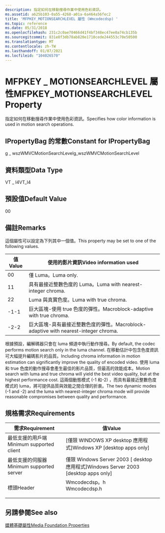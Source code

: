 ```yaml
---
description: 指定如何在移動搜尋作業中使用色彩資訊。
ms.assetid: a625b103-0a55-4268-a01a-6a464a56fec2
title: 'MFPKEY_MOTIONSEARCHLEVEL 屬性 (Wmcodecdsp) '
ms.topic: reference
ms.date: 05/31/2018
ms.openlocfilehash: 231c2c0ae70466d41f4bf348ec47ee0a74cb135b
ms.sourcegitcommit: 831e8f3db78ab820e1710cede244553c70e50500
ms.translationtype: MT
ms.contentlocale: zh-TW
ms.lasthandoff: 01/07/2021
ms.locfileid: "104026570"
---
```

# <a name="mfpkey_motionsearchlevel-property"></a><span data-ttu-id="222cb-103">MFPKEY \_ MOTIONSEARCHLEVEL 屬性</span><span class="sxs-lookup"><span data-stu-id="222cb-103">MFPKEY\_MOTIONSEARCHLEVEL Property</span></span>

<span data-ttu-id="222cb-104">指定如何在移動搜尋作業中使用色彩資訊。</span><span class="sxs-lookup"><span data-stu-id="222cb-104">Specifies how color information is used in motion search operations.</span></span>

## <a name="constant-for-ipropertybag"></a><span data-ttu-id="222cb-105">IPropertyBag 的常數</span><span class="sxs-lookup"><span data-stu-id="222cb-105">Constant for IPropertyBag</span></span>

<span data-ttu-id="222cb-106">g \_ wszWMVCMotionSearchLevel</span><span class="sxs-lookup"><span data-stu-id="222cb-106">g\_wszWMVCMotionSearchLevel</span></span>

## <a name="data-type"></a><span data-ttu-id="222cb-107">資料類型</span><span class="sxs-lookup"><span data-stu-id="222cb-107">Data Type</span></span>

<span data-ttu-id="222cb-108">VT \_ I4</span><span class="sxs-lookup"><span data-stu-id="222cb-108">VT\_I4</span></span>

## <a name="default-value"></a><span data-ttu-id="222cb-109">預設值</span><span class="sxs-lookup"><span data-stu-id="222cb-109">Default Value</span></span>

<span data-ttu-id="222cb-110">0</span><span class="sxs-lookup"><span data-stu-id="222cb-110">0</span></span>

## <a name="remarks"></a><span data-ttu-id="222cb-111">備註</span><span class="sxs-lookup"><span data-stu-id="222cb-111">Remarks</span></span>

<span data-ttu-id="222cb-112">這個屬性可以設定為下列其中一個值。</span><span class="sxs-lookup"><span data-stu-id="222cb-112">This property may be set to one of the following values.</span></span>



| <span data-ttu-id="222cb-113">值</span><span class="sxs-lookup"><span data-stu-id="222cb-113">Value</span></span> | <span data-ttu-id="222cb-114">使用的影片資訊</span><span class="sxs-lookup"><span data-stu-id="222cb-114">Video information used</span></span>                           |
|-------|--------------------------------------------------|
| <span data-ttu-id="222cb-115">0</span><span class="sxs-lookup"><span data-stu-id="222cb-115">0</span></span>     | <span data-ttu-id="222cb-116">僅 Luma。</span><span class="sxs-lookup"><span data-stu-id="222cb-116">Luma only.</span></span>                                       |
| <span data-ttu-id="222cb-117">1</span><span class="sxs-lookup"><span data-stu-id="222cb-117">1</span></span>     | <span data-ttu-id="222cb-118">具有最接近整數色度的 Luma。</span><span class="sxs-lookup"><span data-stu-id="222cb-118">Luma with nearest-integer chroma.</span></span>                |
| <span data-ttu-id="222cb-119">2</span><span class="sxs-lookup"><span data-stu-id="222cb-119">2</span></span>     | <span data-ttu-id="222cb-120">Luma 與真實色度。</span><span class="sxs-lookup"><span data-stu-id="222cb-120">Luma with true chroma.</span></span>                           |
| <span data-ttu-id="222cb-121">-1</span><span class="sxs-lookup"><span data-stu-id="222cb-121">-1</span></span>    | <span data-ttu-id="222cb-122">巨大區塊-使用 true 色度的彈性。</span><span class="sxs-lookup"><span data-stu-id="222cb-122">Macroblock-adaptive with true chroma.</span></span>            |
| <span data-ttu-id="222cb-123">-2</span><span class="sxs-lookup"><span data-stu-id="222cb-123">-2</span></span>    | <span data-ttu-id="222cb-124">巨大區塊-具有最接近整數色度的彈性。</span><span class="sxs-lookup"><span data-stu-id="222cb-124">Macroblock-adaptive with nearest-integer chroma.</span></span> |



 

<span data-ttu-id="222cb-125">根據預設，編解碼器只會在 luma 頻道中執行動作搜尋。</span><span class="sxs-lookup"><span data-stu-id="222cb-125">By default, the codec performs motion search only in the luma channel.</span></span> <span data-ttu-id="222cb-126">在移動估計中包含色度資訊可大幅提升編碼影片的品質。</span><span class="sxs-lookup"><span data-stu-id="222cb-126">Including chroma information in motion estimation can significantly improve the quality of encoded video.</span></span> <span data-ttu-id="222cb-127">使用 luma 和 true 色度的動作搜尋會產生最佳的影片品質，但最高的效能成本。</span><span class="sxs-lookup"><span data-stu-id="222cb-127">Motion search with luma and true chroma will yield the best video quality, but at the highest performance cost.</span></span> <span data-ttu-id="222cb-128">這兩個動態模式 (-1 和-2) ，而具有最接近整數色度模式的 luma，將可提供品質與效能之間合理的折衷。</span><span class="sxs-lookup"><span data-stu-id="222cb-128">The two dynamic modes (-1 and -2) and the luma with nearest-integer chroma mode will provide reasonable compromises between quality and performance.</span></span>

## <a name="requirements"></a><span data-ttu-id="222cb-129">規格需求</span><span class="sxs-lookup"><span data-stu-id="222cb-129">Requirements</span></span>



| <span data-ttu-id="222cb-130">需求</span><span class="sxs-lookup"><span data-stu-id="222cb-130">Requirement</span></span> | <span data-ttu-id="222cb-131">值</span><span class="sxs-lookup"><span data-stu-id="222cb-131">Value</span></span> |
|-------------------------------------|-----------------------------------------------------------------------------------------|
| <span data-ttu-id="222cb-132">最低支援的用戶端</span><span class="sxs-lookup"><span data-stu-id="222cb-132">Minimum supported client</span></span><br/> | <span data-ttu-id="222cb-133">\[僅限 WINDOWS XP desktop 應用程式\]</span><span class="sxs-lookup"><span data-stu-id="222cb-133">Windows XP \[desktop apps only\]</span></span><br/>                                             |
| <span data-ttu-id="222cb-134">最低支援的伺服器</span><span class="sxs-lookup"><span data-stu-id="222cb-134">Minimum supported server</span></span><br/> | <span data-ttu-id="222cb-135">僅限 Windows Server 2003 \[ desktop 應用程式\]</span><span class="sxs-lookup"><span data-stu-id="222cb-135">Windows Server 2003 \[desktop apps only\]</span></span><br/>                                    |
| <span data-ttu-id="222cb-136">標頭</span><span class="sxs-lookup"><span data-stu-id="222cb-136">Header</span></span><br/>                   | <dl> <span data-ttu-id="222cb-137"><dt>Wmcodecdsp。h</dt></span><span class="sxs-lookup"><span data-stu-id="222cb-137"><dt>Wmcodecdsp.h</dt></span></span> </dl> |



## <a name="see-also"></a><span data-ttu-id="222cb-138">另請參閱</span><span class="sxs-lookup"><span data-stu-id="222cb-138">See also</span></span>

<dl> <dt>

[<span data-ttu-id="222cb-139">媒體基礎屬性</span><span class="sxs-lookup"><span data-stu-id="222cb-139">Media Foundation Properties</span></span>](media-foundation-properties.md)
</dt> </dl>

 

 




